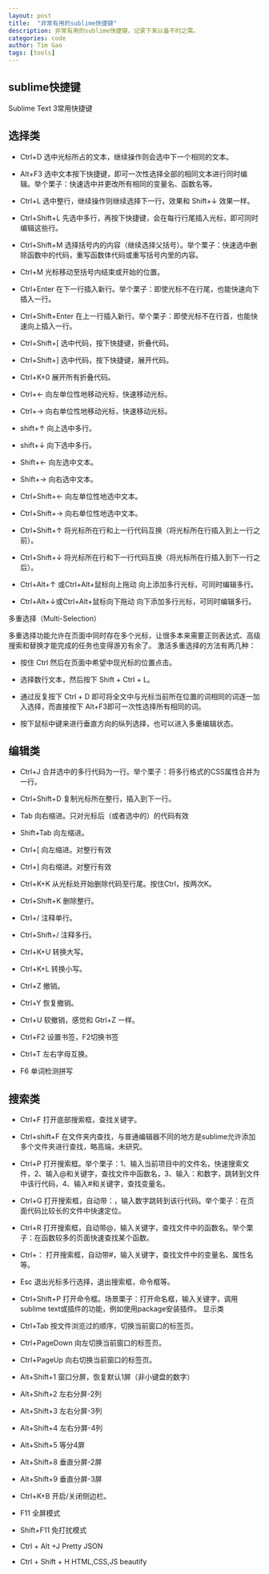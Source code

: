 ```yaml
---
layout: post
title:  "非常有用的sublime快捷键"
description: 非常有用的sublime快捷键，记录下来以备不时之需。
categories: code
author: Tim Gao
tags: [tools]
---
```


<h2>sublime快捷键</h2>
Sublime Text 3常用快捷键

## 选择类 ##

- Ctrl+D 选中光标所占的文本，继续操作则会选中下一个相同的文本。

- Alt+F3 选中文本按下快捷键，即可一次性选择全部的相同文本进行同时编辑。举个栗子：快速选中并更改所有相同的变量名、函数名等。

- Ctrl+L 选中整行，继续操作则继续选择下一行，效果和 Shift+↓ 效果一样。

- Ctrl+Shift+L 先选中多行，再按下快捷键，会在每行行尾插入光标，即可同时编辑这些行。

- Ctrl+Shift+M 选择括号内的内容（继续选择父括号）。举个栗子：快速选中删除函数中的代码，重写函数体代码或重写括号内里的内容。

- Ctrl+M 光标移动至括号内结束或开始的位置。

- Ctrl+Enter 在下一行插入新行。举个栗子：即使光标不在行尾，也能快速向下插入一行。

- Ctrl+Shift+Enter 在上一行插入新行。举个栗子：即使光标不在行首，也能快速向上插入一行。

- Ctrl+Shift+[ 选中代码，按下快捷键，折叠代码。

- Ctrl+Shift+] 选中代码，按下快捷键，展开代码。

- Ctrl+K+0 展开所有折叠代码。

- Ctrl+← 向左单位性地移动光标，快速移动光标。

- Ctrl+→ 向右单位性地移动光标，快速移动光标。

- shift+↑ 向上选中多行。

- shift+↓ 向下选中多行。

- Shift+← 向左选中文本。

- Shift+→ 向右选中文本。

- Ctrl+Shift+← 向左单位性地选中文本。

- Ctrl+Shift+→ 向右单位性地选中文本。

- Ctrl+Shift+↑ 将光标所在行和上一行代码互换（将光标所在行插入到上一行之前）。

- Ctrl+Shift+↓ 将光标所在行和下一行代码互换（将光标所在行插入到下一行之后）。

- Ctrl+Alt+↑ 或Ctrl+Alt+鼠标向上拖动 向上添加多行光标，可同时编辑多行。

- Ctrl+Alt+↓或Ctrl+Alt+鼠标向下拖动 向下添加多行光标，可同时编辑多行。

多重选择（Multi-Selection）

多重选择功能允许在页面中同时存在多个光标，让很多本来需要正则表达式、高级搜索和替换才能完成的任务也变得游刃有余了。 激活多重选择的方法有两几种：

- 按住 Ctrl 然后在页面中希望中现光标的位置点击。

- 选择数行文本，然后按下 Shift + Ctrl + L。

- 通过反复按下 Ctrl + D 即可将全文中与光标当前所在位置的词相同的词逐一加入选择，而直接按下 Alt+F3即可一次性选择所有相同的词。

- 按下鼠标中键来进行垂直方向的纵列选择，也可以进入多重编辑状态。

## 编辑类 ##

- Ctrl+J 合并选中的多行代码为一行。举个栗子：将多行格式的CSS属性合并为一行。

- Ctrl+Shift+D 复制光标所在整行，插入到下一行。

- Tab 向右缩进。只对光标后（或者选中的）的代码有效

- Shift+Tab 向左缩进。

- Ctrl+[ 向左缩进。对整行有效

- Ctrl+] 向右缩进。对整行有效

- Ctrl+K+K 从光标处开始删除代码至行尾。按住Ctrl，按两次K。

- Ctrl+Shift+K 删除整行。

- Ctrl+/ 注释单行。

- Ctrl+Shift+/ 注释多行。

- Ctrl+K+U 转换大写。

- Ctrl+K+L 转换小写。

- Ctrl+Z 撤销。

- Ctrl+Y 恢复撤销。

- Ctrl+U 软撤销，感觉和 Gtrl+Z 一样。

- Ctrl+F2 设置书签，F2切换书签

- Ctrl+T 左右字母互换。

- F6 单词检测拼写

## 搜索类 ##

- Ctrl+F 打开底部搜索框，查找关键字。

- Ctrl+shift+F 在文件夹内查找，与普通编辑器不同的地方是sublime允许添加多个文件夹进行查找，略高端，未研究。

- Ctrl+P 打开搜索框。举个栗子：1、输入当前项目中的文件名，快速搜索文件，2、输入@和关键字，查找文件中函数名，3、输入：和数字，跳转到文件中该行代码，4、输入#和关键字，查找变量名。

- Ctrl+G 打开搜索框，自动带：，输入数字跳转到该行代码。举个栗子：在页面代码比较长的文件中快速定位。

- Ctrl+R 打开搜索框，自动带@，输入关键字，查找文件中的函数名。举个栗子：在函数较多的页面快速查找某个函数。

- Ctrl+： 打开搜索框，自动带#，输入关键字，查找文件中的变量名、属性名等。

- Esc 退出光标多行选择，退出搜索框，命令框等。

- Ctrl+Shift+P 打开命令框。场景栗子：打开命名框，输入关键字，调用sublime text或插件的功能，例如使用package安装插件。 显示类

- Ctrl+Tab 按文件浏览过的顺序，切换当前窗口的标签页。

- Ctrl+PageDown 向左切换当前窗口的标签页。

- Ctrl+PageUp 向右切换当前窗口的标签页。

- Alt+Shift+1 窗口分屏，恢复默认1屏（非小键盘的数字）

- Alt+Shift+2 左右分屏-2列

- Alt+Shift+3 左右分屏-3列

- Alt+Shift+4 左右分屏-4列

- Alt+Shift+5 等分4屏

- Alt+Shift+8 垂直分屏-2屏

- Alt+Shift+9 垂直分屏-3屏

- Ctrl+K+B 开启/关闭侧边栏。

- F11 全屏模式

- Shift+F11 免打扰模式

- Ctrl + Alt +J Pretty JSON

- Ctrl + Shift + H HTML,CSS,JS beautify